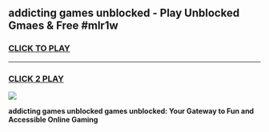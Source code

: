 
## addicting games unblocked - Play Unblocked Gmaes & Free #mlr1w
<h3>
<a href="https://premium.freeplayer.one?title=addicting_games_unblocked&ref=01M">CLICK TO PLAY</a></h3>
<hr>

<h3>
<a href="https://premium.freeplayer.one?title=addicting_games_unblocked&ref=01M">CLICK 2 PLAY</a>
  
</h3>

<a href="https://premium.freeplayer.one?title=addicting_games_unblocked&ref=01M"><img src="https://clearcache.store/games.png"></a>


**addicting games unblocked games unblocked: Your Gateway to Fun and Accessible Online Gaming**
